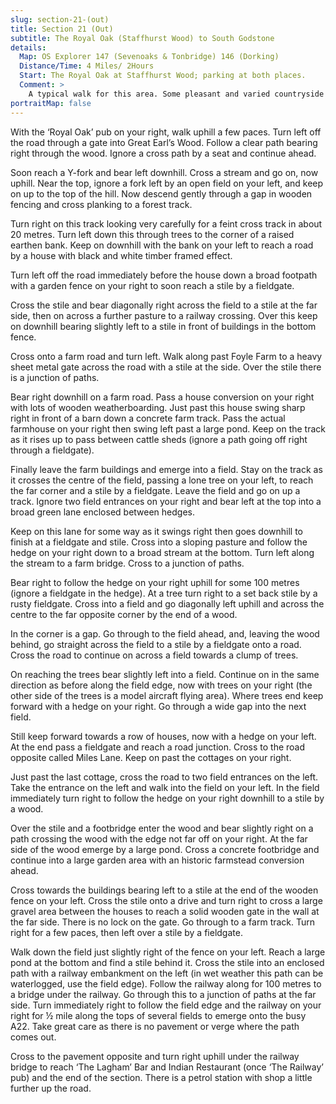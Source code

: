```yaml
---
slug: section-21-(out)
title: Section 21 (Out)
subtitle: The Royal Oak (Staffhurst Wood) to South Godstone
details:
  Map: OS Explorer 147 (Sevenoaks & Tonbridge) 146 (Dorking)
  Distance/Time: 4 Miles/ 2Hours
  Start: The Royal Oak at Staffhurst Wood; parking at both places.
  Comment: >
    A typical walk for this area. Some pleasant and varied countryside with fields and woods. The paths are not always easy to find, especially through farms and farm conversions. There are stiles and stretches of path may be muddy. Take great care emerging onto the A22 at South Godstone.
portraitMap: false
---
```

With the ‘Royal Oak’ pub on your right, walk uphill a few paces. Turn left off the road through a gate into Great Earl’s Wood. Follow a clear path bearing right through the wood. Ignore a cross path by a seat and continue ahead.

Soon reach a Y-fork and bear left downhill. Cross a stream and go on, now uphill. Near the top, ignore a fork left by an open field on your left, and keep on up to the top of the hill. Now descend gently through a gap in wooden fencing and cross planking to a forest track.

Turn right on this track looking very carefully for a feint cross track in about 20 metres. Turn left down this through trees to the corner of a raised earthen bank. Keep on downhill with the bank on your left to reach a road by a house with black and white timber framed effect.

Turn left off the road immediately before the house down a broad footpath with a garden fence on your right to soon reach a stile by a fieldgate.

Cross the stile and bear diagonally right across the field to a stile at the far side, then on across a further pasture to a railway crossing. Over this keep on downhill bearing slightly left to a stile in front of buildings in the bottom fence.

Cross onto a farm road and turn left. Walk along past Foyle Farm to a heavy sheet metal gate across the road with a stile at the side. Over the stile there is a junction of paths.

Bear right downhill on a farm road. Pass a house conversion on your right with lots of wooden weatherboarding. Just past this house swing sharp right in front of a barn down a concrete farm track. Pass the actual farmhouse on your right then swing left past a large pond. Keep on the track as it rises up to pass between cattle sheds (ignore a path going off right through a fieldgate).

Finally leave the farm buildings and emerge into a field. Stay on the track as it crosses the centre of the field, passing a lone tree on your left, to reach the far corner and a stile by a fieldgate. Leave the field and go on up a track. Ignore two field entrances on your right and bear left at the top into a broad green lane enclosed between hedges.

Keep on this lane for some way as it swings right then goes downhill to finish at a fieldgate and stile. Cross into a sloping pasture and follow the hedge on your right down to a broad stream at the bottom. Turn left along the stream to a farm bridge. Cross to a junction of paths.

Bear right to follow the hedge on your right uphill for some 100 metres (ignore a fieldgate in the hedge). At a tree turn right to a set back stile by a rusty fieldgate. Cross into a field and go diagonally left uphill and across the centre to the far opposite corner by the end of a wood.

In the corner is a gap. Go through to the field ahead, and, leaving the wood behind, go straight across the field to a stile by a fieldgate onto a road. Cross the road to continue on across a field towards a clump of trees.

On reaching the trees bear slightly left into a field. Continue on in the same direction as before along the field edge, now with trees on your right (the other side of the trees is a model aircraft flying area). Where trees end keep forward with a hedge on your right. Go through a wide gap into the next field.

Still keep forward towards a row of houses, now with a hedge on your left. At the end pass a fieldgate and reach a road junction. Cross to the road opposite called Miles Lane. Keep on past the cottages on your right.

Just past the last cottage, cross the road to two field entrances on the left. Take the entrance on the left and walk into the field on your left. In the field immediately turn right to follow the hedge on your right downhill to a stile by a wood.

Over the stile and a footbridge enter the wood and bear slightly right on a path crossing the wood with the edge not far off on your right. At the far side of the wood emerge by a large pond. Cross a concrete footbridge and continue into a large garden area with an historic farmstead conversion ahead.

Cross towards the buildings bearing left to a stile at the end of the wooden fence on your left. Cross the stile onto a drive and turn right to cross a large gravel area between the houses to reach a solid wooden gate in the wall at the far side. There is no lock on the gate. Go through to a farm track. Turn right for a few paces, then left over a stile by a fieldgate.

Walk down the field just slightly right of the fence on your left. Reach a large pond at the bottom and find a stile behind it. Cross the stile into an enclosed path with a railway embankment on the left (in wet weather this path can be waterlogged, use the field edge). Follow the railway along for 100 metres to a bridge under the railway. Go through this to a junction of paths at the far side. Turn immediately right to follow the field edge and the railway on your right for ½ mile along the tops of several fields to emerge onto the busy A22. Take great care as there is no pavement or verge where the path comes out.

Cross to the pavement opposite and turn right uphill under the railway bridge to reach ‘The Lagham’ Bar and Indian Restaurant (once ‘The Railway’ pub) and the end of the section. There is a petrol station with shop a little further up the road.

